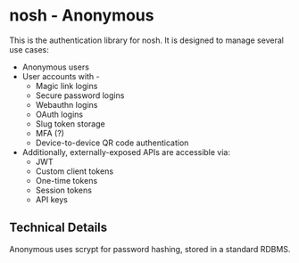 # nosh - Anonymous

This is the authentication library for nosh. It is designed to manage several use cases:

* Anonymous users
* User accounts with -
  * Magic link logins
  * Secure password logins
  * Webauthn logins
  * OAuth logins
  * Slug token storage
  * MFA (?)
  * Device-to-device QR code authentication
* Additionally, externally-exposed APIs are accessible via:
  * JWT
  * Custom client tokens
  * One-time tokens
  * Session tokens
  * API keys


## Technical Details

Anonymous uses scrypt for password hashing, stored in a standard RDBMS.
